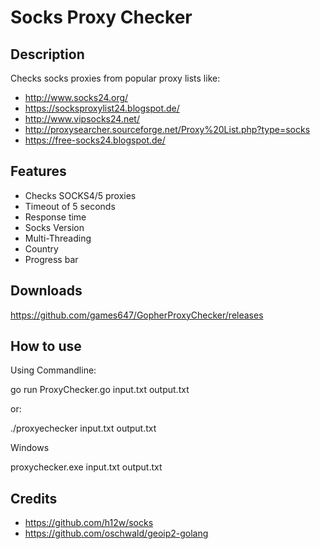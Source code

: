 # Socks Proxy Checker

## Description

Checks socks proxies from popular proxy lists like:

* http://www.socks24.org/
* https://socksproxylist24.blogspot.de/
* http://www.vipsocks24.net/
* http://proxysearcher.sourceforge.net/Proxy%20List.php?type=socks
* https://free-socks24.blogspot.de/

## Features

* Checks SOCKS4/5 proxies
* Timeout of 5 seconds
* Response time
* Socks Version
* Multi-Threading
* Country
* Progress bar

## Downloads

https://github.com/games647/GopherProxyChecker/releases

## How to use

Using Commandline:

go run ProxyChecker.go input.txt output.txt

or: 

./proxyechecker input.txt output.txt

Windows

proxychecker.exe input.txt output.txt

## Credits

* https://github.com/h12w/socks
* https://github.com/oschwald/geoip2-golang
